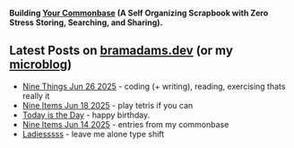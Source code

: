 **Building [Your Commonbase](https://yourcommonbase.com/) (A Self Organizing Scrapbook with Zero Stress Storing, Searching, and Sharing).**

## Latest Posts on [bramadams.dev](https://www.bramadams.dev/) (or my [microblog](https://bramses.micro.blog/))

<!--START_SECTION:feed-->
* [Nine Things Jun 26 2025](https:&#x2F;&#x2F;www.bramadams.dev&#x2F;nine-things-jun-26-2025&#x2F;) - coding (+ writing), reading, exercising thats really it
* [Nine Items Jun 18 2025](https:&#x2F;&#x2F;www.bramadams.dev&#x2F;nine-items-jun-18-2025&#x2F;) - play tetris if you can
* [Today is the Day](https:&#x2F;&#x2F;www.bramadams.dev&#x2F;today-is-the-day&#x2F;) - happy birthday.
* [Nine Items Jun 14 2025](https:&#x2F;&#x2F;www.bramadams.dev&#x2F;nine-items-jun-14-2025&#x2F;) - entries from my commonbase
* [Ladiesssss](https:&#x2F;&#x2F;www.bramadams.dev&#x2F;ladiesssss&#x2F;) - leave me alone type shift
<!--END_SECTION:feed-->

